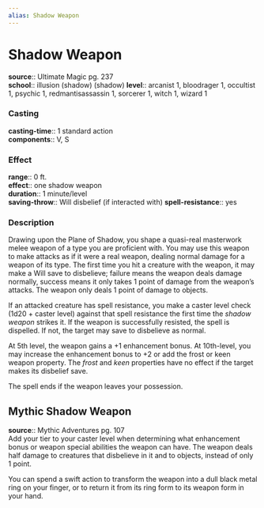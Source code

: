```yaml
---
alias: Shadow Weapon
---
```


# Shadow Weapon 

**source**:: Ultimate Magic pg. 237  
**school**:: illusion (shadow) (shadow)
**level**:: arcanist 1, bloodrager 1, occultist 1, psychic 1, redmantisassassin 1, sorcerer 1, witch 1, wizard 1

### Casting 

**casting-time**:: 1 standard action  
**components**:: V, S

### Effect 

**range**:: 0 ft.  
**effect**:: one shadow weapon  
**duration**:: 1 minute/level  
**saving-throw**:: Will disbelief (if interacted with)
**spell-resistance**:: yes

### Description 

Drawing upon the Plane of Shadow, you shape a quasi-real masterwork melee weapon of a type you are proficient with. You may use this weapon to make attacks as if it were a real weapon, dealing normal damage for a weapon of its type. The first time you hit a creature with the weapon, it may make a Will save to disbelieve; failure means the weapon deals damage normally, success means it only takes 1 point of damage from the weapon’s attacks. The weapon only deals 1 point of damage to objects.  
  
If an attacked creature has spell resistance, you make a caster level check (1d20 + caster level) against that spell resistance the first time the *shadow weapon* strikes it. If the weapon is successfully resisted, the spell is dispelled. If not, the target may save to disbelieve as normal.  
  
At 5th level, the weapon gains a +1 enhancement bonus. At 10th-level, you may increase the enhancement bonus to +2 or add the frost or keen weapon property. The *frost* and *keen* properties have no effect if the target makes its disbelief save.  
  
The spell ends if the weapon leaves your possession.

## Mythic Shadow Weapon 

**source**:: Mythic Adventures pg. 107  
Add your tier to your caster level when determining what enhancement bonus or weapon special abilities the weapon can have. The weapon deals half damage to creatures that disbelieve in it and to objects, instead of only 1 point.  
  
You can spend a swift action to transform the weapon into a dull black metal ring on your finger, or to return it from its ring form to its weapon form in your hand.
